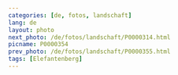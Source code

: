 ```yaml
---
categories: [de, fotos, landschaft]
lang: de
layout: photo
next_photo: /de/fotos/landschaft/P0000314.html
picname: P0000354
prev_photo: /de/fotos/landschaft/P0000355.html
tags: [Elefantenberg]
---
```

